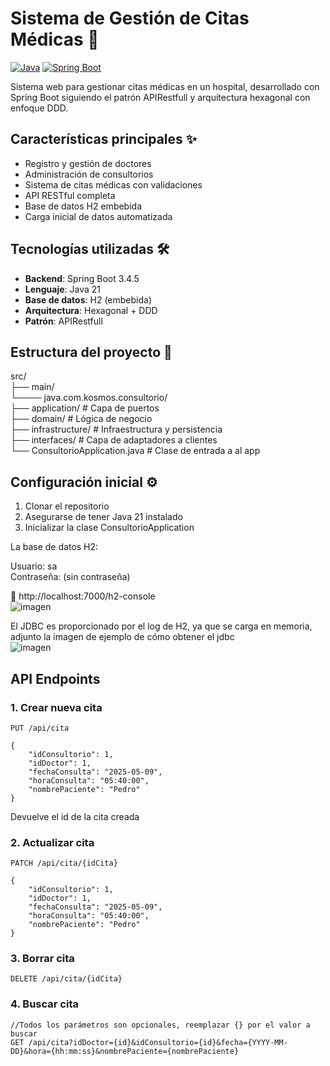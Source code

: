 # Sistema de Gestión de Citas Médicas 🏥

[![Java](https://img.shields.io/badge/Java-21-blue.svg)](https://www.java.com/)
[![Spring Boot](https://img.shields.io/badge/Spring%20Boot-3.4.5-brightgreen.svg)](https://spring.io/projects/spring-boot)

Sistema web para gestionar citas médicas en un hospital, desarrollado con Spring Boot siguiendo el patrón APIRestfull y arquitectura hexagonal con enfoque DDD.

## Características principales ✨

- Registro y gestión de doctores
- Administración de consultorios
- Sistema de citas médicas con validaciones
- API RESTful completa
- Base de datos H2 embebida
- Carga inicial de datos automatizada

## Tecnologías utilizadas 🛠️

- **Backend**: Spring Boot 3.4.5
- **Lenguaje**: Java 21
- **Base de datos**: H2 (embebida)
- **Arquitectura**: Hexagonal + DDD
- **Patrón**: APIRestfull

## Estructura del proyecto 📂

src/  
├── main/  
└──── java.com.kosmos.consultorio/  
    ├── application/ # Capa de puertos  
    ├── domain/ # Lógica de negocio  
    ├── infrastructure/ # Infraestructura y persistencia  
    ├── interfaces/ # Capa de adaptadores a clientes  
    └── ConsultorioApplication.java  # Clase de entrada a al app

## Configuración inicial ⚙️

1. Clonar el repositorio
2. Asegurarse de tener Java 21 instalado
3. Inicializar la clase ConsultorioApplication

La base de datos H2:

Usuario: sa  
Contraseña: (sin contraseña)  

🔗 http://localhost:7000/h2-console  
![imagen](https://github.com/user-attachments/assets/4371d7c5-f48f-47ad-8669-da04fe840715)

El JDBC es proporcionado por el log de H2, ya que se carga en memoria, adjunto la imagen de ejemplo de cómo obtener el jdbc  
![imagen](https://github.com/user-attachments/assets/bf8c00d1-9749-49c3-ba49-f3c0edee23a0)

## API Endpoints

### 1. Crear nueva cita
```http
PUT /api/cita

{
    "idConsultorio": 1,
    "idDoctor": 1,
    "fechaConsulta": "2025-05-09",
    "horaConsulta": "05:40:00",
    "nombrePaciente": "Pedro"
}
```
Devuelve el id de la cita creada

### 2. Actualizar cita
```http
PATCH /api/cita/{idCita}

{
    "idConsultorio": 1,
    "idDoctor": 1,
    "fechaConsulta": "2025-05-09",
    "horaConsulta": "05:40:00",
    "nombrePaciente": "Pedro"
}
```

### 3. Borrar cita
```http
DELETE /api/cita/{idCita}
```

### 4. Buscar cita
```http
//Todos los parámetros son opcionales, reemplazar {} por el valor a buscar
GET /api/cita?idDoctor={id}&idConsultorio={id}&fecha={YYYY-MM-DD}&hora={hh:mm:ss}&nombrePaciente={nombrePaciente}
```
